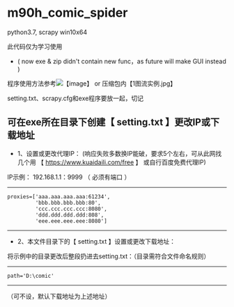 # m90h_comic_spider
 python3.7, scrapy win10x64

此代码仅为学习使用

+ ( now exe & zip didn't contain new func，as future will make GUI instead )

程序使用方法参考![【image】](https://github.com/jasoneri/ComicSpider/blob/master/1%E5%9B%BE%E6%B5%81%E7%A4%BA%E4%BE%8B.jpg) or 压缩包内【1图流实例.jpg】

setting.txt、scrapy.cfg和exe程序要放一起，切记

可在exe所在目录下创建【 setting.txt 】更改IP或下载地址
-
+ 1、设置或更改代理IP：
(响应失败多数换IP能破，要求5个左右，可从此网找几个用 【 https://www.kuaidaili.com/free 】 或自行百度免费代理IP)

IP示例： 192.168.1.1：9999 （ 必须有端口 ）

------------------------------------------
    proxies=['aaa.aaa.aaa.aaa:61234',
             'bbb.bbb.bbb.bbb:80',
             'ccc.ccc.ccc.ccc:8080',
             'ddd.ddd.ddd.ddd:808',
             'eee.eee.eee.eee:8080']
------------------------------------------


+ 2、本文件目录下的【 setting.txt 】设置或更改下载地址：


将示例中的目录更改后整段扔进去setting.txt：（目录需符合文件命名规则）

------------------------------------------
    path='D:\comic'
------------------------------------------

（可不设，默认下载地址为上述地址）
